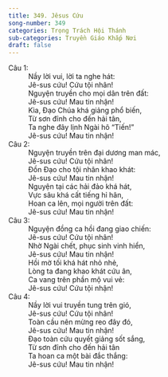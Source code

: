 ```yaml
---
title: 349. Jêsus Cứu
song-number: 349
categories: Trọng Trách Hội Thánh
sub-categories: Truyền Giáo Khắp Nơi
draft: false
---
```

<dl><dt>Câu 1:</dt><dd data-verse="1">Nầy lời vui, lời ta nghe hát: <br/>Jê-sus cứu! Cứu tội nhân! <br/>Nguyện truyền cho mọi dân trên đất: <br/>Jê-sus cứu! Mau tin nhận! <br/>Kìa, Đạo Chúa khá giảng phổ biến, <br/>Từ sơn đỉnh cho đến hải tân, <br/>Ta nghe đây lịnh Ngài hô “Tiến!” <br/>Jê-sus cứu! Mau tin nhận! </dd><dt>Câu 2:</dt><dd data-verse="2">Nguyện truyền trên đại dương man mác, <br/>Jê-sus cứu! Cứu tội nhân! <br/>Đồn Đạo cho tội nhân khao khát: <br/>Jê-sus cứu! Mau tin nhận! <br/>Nguyện tại các hải đảo khá hát, <br/>Vực sâu khá cất tiếng hỉ hân, <br/>Hoan ca lên, mọi người trên đất: <br/>Jê-sus cứu! Mau tin nhận! </dd><dt>Câu 3:</dt><dd data-verse="3">Nguyện đồng ca hồi đang giao chiến: <br/>Jê-sus cứu! Cứu tội nhân! <br/>Nhờ Ngài chết, phục sinh vinh hiển, <br/>Jê-sus cứu! Mau tin nhận! <br/>Hồi mờ tối khá hát nhỏ nhẻ, <br/>Lòng ta đang khao khát cứu ân, <br/>Ca vang trên phần mộ vui vẻ: <br/>Jê-sus cứu! Cứu tội nhận! </dd><dt>Câu 4:</dt><dd data-verse="4">Nầy lời vui truyền tung trên gió, <br/>Jê-sus cứu! Cứu tội nhân! <br/>Toàn cầu nên mừng reo đây đó, <br/>Jê-sus cứu! Mau tin nhận! <br/>Đạo toàn cứu quyết giảng sốt sắng, <br/>Từ sơn đỉnh cho đến hải tân <br/>Ta hoan ca một bài đắc thắng: <br/>Jê-sus cứu! Mau tin nhận! </dd></dl>